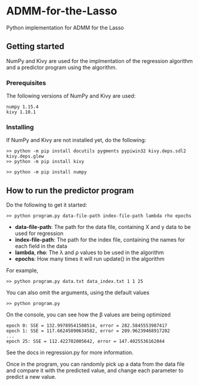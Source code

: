 # ADMM-for-the-Lasso

Python implementation for ADMM for the Lasso

## Getting started

NumPy and Kivy are used for the implmentation of the regression algorithm and a predictor program using the algorithm.

### Prerequisites

The following versions of NumPy and Kivy are used:

```
numpy 1.15.4
kivy 1.10.1
```

### Installing

If NumPy and Kivy are not installed yet, do the following:

```
>> python -m pip install docutils pygments pypiwin32 kivy.deps.sdl2 kivy.deps.glew
>> python -m pip install kivy
```

```
>> python -m pip install numpy
```

## How to run the predictor program

Do the following to get it started:

```
>> python program.py data-file-path index-file-path lambda rho epochs
```

* **data-file-path**: The path for the data file, containing X and y data to be used for regression
* **index-file-path**: The path for the index file, containing the names for each field in the data
* **lambda**, **rho**: The λ and ρ values to be used in the algorithm
* **epochs**: How many times it will run update() in the algorithm

For example, 

```
>> python program.py data.txt data_index.txt 1 1 25
```

You can also omit the arguments, using the default values

```
>> python program.py
```

On the console, you can see how the β values are being optimized

```
epoch 0: SSE = 132.99789541508514, error = 282.5845553987417
epoch 1: SSE = 117.66245890634582, error = 209.96239468917202
...
epoch 25: SSE = 112.422702005642, error = 147.4025536162044
```

See the docs in regression.py for more information.

Once in the program, you can randomly pick up a data from the data file and compare it with the predicted value, and change each parameter to predict a new value.


